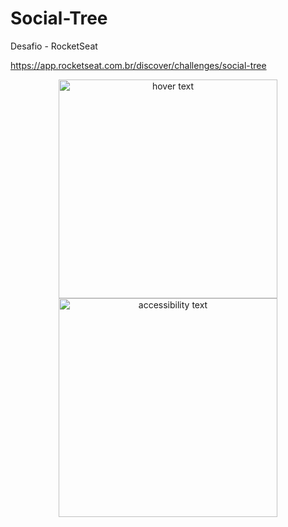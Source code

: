 # Social-Tree
<!--Desafio RocketSeat-->

Desafio - RocketSeat

https://app.rocketseat.com.br/discover/challenges/social-tree
<p align="center">
  <img src="your_relative_path_here" width="350" title="hover text">
  <img src="your_relative_path_here_number_2_large_name" width="350" alt="accessibility text">
</p>
